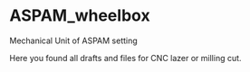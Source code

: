 # ASPAM_wheelbox
Mechanical Unit of ASPAM setting

Here you found all drafts and files for CNC lazer or milling cut.
